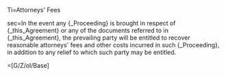 Ti=Attorneys' Fees

sec=In the event any {_Proceeding} is brought in respect of {_this_Agreement} or any of the documents referred to in {_this_Agreement}, the prevailing party will be entitled to recover reasonable attorneys' fees and other costs incurred in such {_Proceeding}, in addition to any relief to which such party may be entitled.

=[G/Z/ol/Base]
